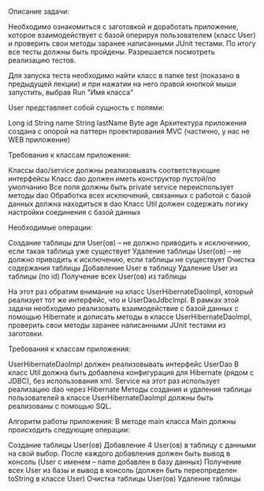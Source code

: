Описание задачи:

Необходимо ознакомиться с заготовкой и доработать приложение, которое взаимодействует с базой оперируя пользователем 
(класс User) и проверить свои методы заранее написанными JUnit тестами. По итогу все тесты должны быть пройдены. 
Разрешается посмотреть реализацию тестов.

Для запуска теста необходимо найти класс в папке test (показано в предыдущей лекции) 
и при нажатии на него правой кнопкой мыши запустить, выбрав Run "Имя класса"

User представляет собой сущность с полями:

Long id
String name
String lastName
Byte age
Архитектура приложения создана с опорой на паттерн проектирования MVC (частично, у нас не WEB приложение)

Требования к классам приложения:

Классы dao/service должны реализовывать соответствующие интерфейсы
Класс dao должен иметь конструктор пустой/по умолчанию
Все поля должны быть private
service переиспользует методы dao
Обработка всех исключений, связанных с работой с базой данных должна находиться в dao
Класс Util должен содержать логику настройки соединения с базой данных

Необходимые операции:

Создание таблицы для User(ов) – не должно приводить к исключению, если такая таблица уже существует
Удаление таблицы User(ов) – не должно приводить к исключению, если таблицы не существует
Очистка содержания таблицы
Добавление User в таблицу
Удаление User из таблицы (по id)
Получение всех User(ов) из таблицы

На этот раз обратим внимание на класс UserHibernateDaoImpl, который реализует тот же интерфейс, что и UserDaoJdbcImpl.
В рамках этой задачи необходимо реализовать взаимодействие с базой данных с помощью Hibernate
и дописать методы в классе UserHibernateDaoImpl, проверить свои методы заранее написанными JUnit тестами из заготовки.

Требования к классам приложения:

UserHibernateDaoImpl должен реализовывать интерфейс UserDao
В класс Util должна быть добавлена конфигурация для Hibernate (рядом с JDBC), без использования xml.
Service на этот раз использует реализацию dao через Hibernate
Методы создания и удаления таблицы пользователей в классе UserHibernateDaoImpl должны быть реализованы с помощью SQL.

Алгоритм работы приложения:
В методе main класса Main должны происходить следующие операции:

Создание таблицы User(ов)
Добавление 4 User(ов) в таблицу с данными на свой выбор. 
После каждого добавления должен быть вывод в консоль (User с именем – name добавлен в базу данных)
Получение всех User из базы и вывод в консоль (должен быть переопределен toString в классе User)
Очистка таблицы User(ов)
Удаление таблицы